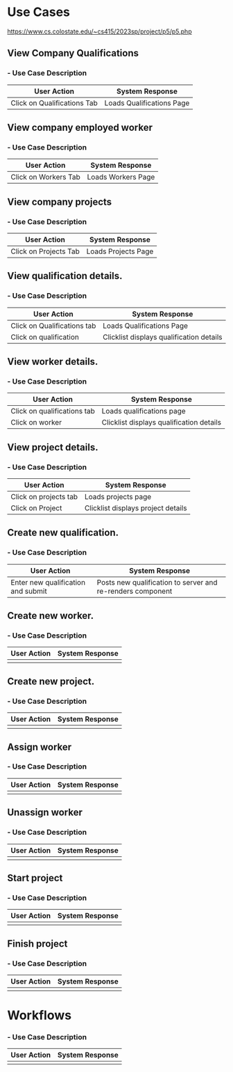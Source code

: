 # Use Cases
https://www.cs.colostate.edu/~cs415/2023sp/project/p5/p5.php

## View Company Qualifications
### - Use Case Description
| User Action | System Response |
|--|--|
| Click on Qualifications Tab | Loads Qualifications Page |

## View company employed worker
### - Use Case Description
| User Action | System Response |
|--|--|
| Click on Workers Tab | Loads Workers Page |

## View company projects
### - Use Case Description
| User Action | System Response |
|--|--|
| Click on Projects Tab | Loads Projects Page |

## View qualification details. 
### - Use Case Description
| User Action | System Response |
|--|--|
| Click on Qualifications tab | Loads Qualifications Page |
| Click on qualification | Clicklist displays qualification details|

## View worker details.
### - Use Case Description
| User Action | System Response |
|--|--|
| Click on qualifications tab | Loads qualifications page |
| Click on worker | Clicklist displays qualification details |

## View project details. 
### - Use Case Description
| User Action | System Response |
|--|--|
| Click on projects tab | Loads projects page|
| Click on Project | Clicklist displays project details |

## Create new qualification. 
### - Use Case Description
| User Action | System Response |
|--|--|
| Enter new qualification and submit | Posts new qualification to server and re-renders component |


## Create new worker. 
### - Use Case Description
| User Action | System Response |
|--|--|
|  |  |

## Create new project. 
### - Use Case Description
| User Action | System Response |
|--|--|
|  |  |

## Assign worker
### - Use Case Description
| User Action | System Response |
|--|--|
|  |  |

## Unassign worker
### - Use Case Description
| User Action | System Response |
|--|--|
|  |  |

## Start project
### - Use Case Description
| User Action | System Response |
|--|--|
|  |  |

## Finish project
### - Use Case Description
| User Action | System Response |
|--|--|
|  |  |

# Workflows
### - Use Case Description
| User Action | System Response |
|--|--|
|  |  |